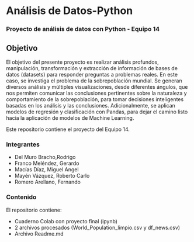 # Análisis de Datos-Python 
### Proyecto de análisis de datos con Python - Equipo 14


## Objetivo
El objetivo del presente proyecto es realizar análisis profundos, manipulación, transformación y extracción de información de bases de datos (datasets) para responder preguntas a problemas reales. En este caso, se investiga el problema de la sobrepoblación mundial.
Se generan diversos análisis y múltiples visualizaciones, desde diferentes ángulos, que nos permiten comunicar las conclusiones pertinentes sobre la naturaleza y comportamiento de la sobrepoblación, para tomar decisiones inteligentes basadas en los análisis y las conclusiones. 
Adicionalmente, se aplican modelos de regresión y clasificación con Pandas, para dejar el camino listo hacia la aplicación de modelos de Machine Learning.

Este repositorio contiene el proyecto del Equipo 14.
### Integrantes
- Del Muro Bracho,Rodrigo
- Franco Meléndez, Gerardo
- Macías Díaz, Miguel Angel
- Mayén Vázquez, Roberto Carlo
- Romero Arellano, Fernando

### Contenido
El repositorio contiene:
- Cuaderno Colab con proyecto final (ipynb)
- 2 archivos procesados (World_Population_limpio.csv y df_news.csv)
- Archivo Readme.md
